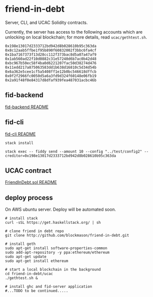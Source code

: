 # friend-in-debt

Server, CLI, and UCAC Solidity contracts.

Currently, the server has access to the following accounts which are unlocking on local blockchain; for more details, read `ucac/gethtest.sh`.

```
0x198e13017d2333712bd942d8b028610b95c363da
0x8c12aab5ffbe1f95b890f60832002f3bbc6fa4cf
0x1ba7167373f13d28cc112f373bac8d5a07a47af9
0x1ab560ad22f10d0882c31e57240d6b7ac0b42d48
0xbc967b50ec58f4ba0d6221207fac50d38274d476
0x11edd217a875063583dd1b638d16810c5d34d54b
0x6a362e5cee1cf5a5408ff1e12b0bc546618dffcb
0x0f2f2966fc0050d5a6a3fd9d324f60148e06fb19
0x2a91f48f0e84317d8dfaf939fea487031acbc46b
```

## fid-backend

[fid-backend README](fid-backend/README.md)

## fid-cli

[fid-cli README](fid-cli/README.md)

```
stack install
```

```
stack exec -- fiddy send --amount 10 --config "../test/config2" --creditor=0x198e13017d2333712bd942d8b028610b95c363da
```

## UCAC contract

[FriendInDebt.sol README](ucac/README.md)

## deploy process

On AWS ubuntu server. Deploy will be automated soon.

```
# install stack
curl -sSL https://get.haskellstack.org/ | sh

# clone friend in debt repo
git clone http://github.com/blockmason/friend-in-debt.git

# install geth
sudo apt-get install software-properties-common
sudo add-apt-repository -y ppa:ethereum/ethereum
sudo apt-get update
sudo apt-get install ethereum

# start a local blockchain in the background
cd friend-in-debt/ucac
./gethtest.sh &

# install ghc and fid-server application
#...TODO to be continued.....
```
